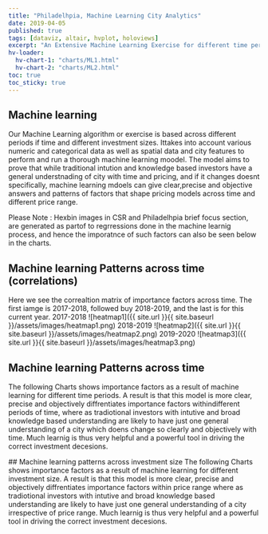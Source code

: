 ```yaml
---
title: "Philadelhpia, Machine Learning City Analytics"
date: 2019-04-05
published: true
tags: [dataviz, altair, hvplot, holoviews]
excerpt: "An Extensive Machine Learning Exercise for different time periods as well as different price brackets."
hv-loader:
  hv-chart-1: "charts/ML1.html"
  hv-chart-2: "charts/ML2.html"
toc: true
toc_sticky: true
---
```

## Machine learning 
Our Machine Learning algorithm or exercise is based across different periods if time and different investment sizes.
Ittakes into account various numeric and categorical data as well as spatial data and city features to perform and run a thorough machine learning moodel.
The model aims to prove that while traditional intution and knowledge based investors have a general understnading of city with time and pricing, and if it changes doesnt specifically, machine learning mdoels can give clear,precise and objective answers and patterns of factors that shape pricing models across time and different price range.


Please Note : Hexbin images in CSR and Philadelhpia brief focus section, are generated as partof to regrressions done in the machine learnig process, and hence the imporatnce of such factors can also be seen below in the charts.

## Machine learning Patterns across time (correlations)
Here we see the correaltion matrix of importance factors across time.
The first iamge is 2017-2018, followed buy 2018-2019, and the last is for this current year.
2017-2018
![heatmap1]({{ site.url }}{{ site.baseurl }}/assets/images/heatmap1.png)
2018-2019
![heatmap2]({{ site.url }}{{ site.baseurl }}/assets/images/heatmap2.png)
2019-2020
![heatmap3]({{ site.url }}{{ site.baseurl }}/assets/images/heatmap3.png)

## Machine learning Patterns across time
The following Charts shows importance factors as a result of machine learning for different time periods.
A result is that this model is more clear, precise and objectively diffrentiates importance factors withindifferent periods of time, where as tradiotional investors with intutive and broad knowledge based understanding are likely to have just one general understanding of a city which doens change so clearly and objectively with time. Much learnig is thus very helpful and a powerful tool in driving the correct investment decesions.
<div id="hv-chart-1"></div>
## Machine learning patterns across investment size
The following Charts shows importance factors as a result of machine learning for different investment size.
A result is that this model is more clear, precise and objectively diffrentiates importance factors within price range where as tradiotional investors with intutive and broad knowledge based understanding are likely to have just one general understanding of a city irrespective of price range. Much learnig is thus very helpful and a powerful tool in driving the correct investment decesions.
<div id="hv-chart-2"></div>




